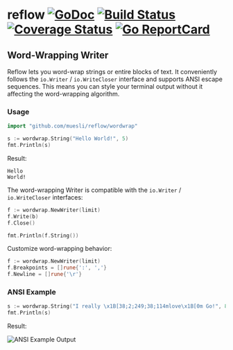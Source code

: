 # reflow [![GoDoc](https://godoc.org/github.com/golang/gddo?status.svg)](https://godoc.org/github.com/muesli/reflow) [![Build Status](https://travis-ci.org/muesli/reflow.svg?branch=master)](https://travis-ci.org/muesli/reflow) [![Coverage Status](https://coveralls.io/repos/github/muesli/reflow/badge.svg?branch=master)](https://coveralls.io/github/muesli/reflow?branch=master) [![Go ReportCard](http://goreportcard.com/badge/muesli/reflow)](http://goreportcard.com/report/muesli/reflow)

## Word-Wrapping Writer

Reflow lets you word-wrap strings or entire blocks of text.
It conveniently follows the `io.Writer` / `io.WriteCloser` interface and
supports ANSI escape sequences. This means you can style your terminal output
without it affecting the word-wrapping algorithm.

### Usage

```go
import "github.com/muesli/reflow/wordwrap"

s := wordwrap.String("Hello World!", 5)
fmt.Println(s)
```

Result:
```
Hello
World!
```

The word-wrapping Writer is compatible with the `io.Writer` / `io.WriteCloser` interfaces:
```go
f := wordwrap.NewWriter(limit)
f.Write(b)
f.Close()

fmt.Println(f.String())
```

Customize word-wrapping behavior:

```go
f := wordwrap.NewWriter(limit)
f.Breakpoints = []rune{':', ','}
f.Newline = []rune{'\r'}
```

### ANSI Example

```go
s := wordwrap.String("I really \x1B[38;2;249;38;114mlove\x1B[0m Go!", 8)
fmt.Println(s)
```

Result:

![ANSI Example Output](https://github.com/muesli/reflow/blob/master/reflow.png)
